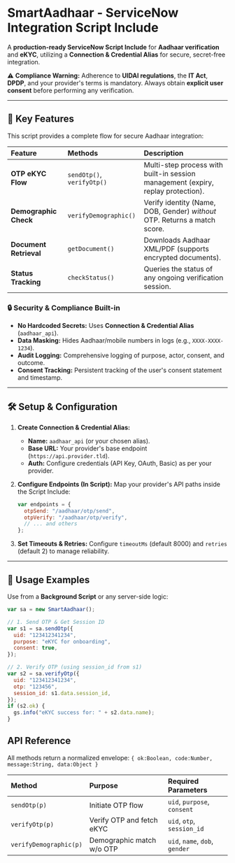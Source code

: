 # SmartAadhaar - ServiceNow Integration Script Include

A **production-ready ServiceNow Script Include** for **Aadhaar verification** and **eKYC**, utilizing a **Connection & Credential Alias** for secure, secret-free integration.

⚠️ **Compliance Warning:** Adherence to **UIDAI regulations**, the **IT Act**, **DPDP**, and your provider's terms is mandatory. Always obtain **explicit user consent** before performing any verification.

---

## 🎯 Key Features

This script provides a complete flow for secure Aadhaar integration:

| Feature                | Methods                    | Description                                                                      |
| :--------------------- | :------------------------- | :------------------------------------------------------------------------------- |
| **OTP eKYC Flow**      | `sendOtp()`, `verifyOtp()` | Multi-step process with built-in session management (expiry, replay protection). |
| **Demographic Check**  | `verifyDemographic()`      | Verify identity (Name, DOB, Gender) _without_ OTP. Returns a match score.        |
| **Document Retrieval** | `getDocument()`            | Downloads Aadhaar XML/PDF (supports encrypted documents).                        |
| **Status Tracking**    | `checkStatus()`            | Queries the status of any ongoing verification session.                          |

### 🔒 Security & Compliance Built-in

- **No Hardcoded Secrets:** Uses **Connection & Credential Alias** (`aadhaar_api`).
- **Data Masking:** Hides Aadhaar/mobile numbers in logs (e.g., `XXXX-XXXX-1234`).
- **Audit Logging:** Comprehensive logging of purpose, actor, consent, and outcome.
- **Consent Tracking:** Persistent tracking of the user's consent statement and timestamp.

---

## 🛠️ Setup & Configuration

1.  **Create Connection & Credential Alias:**

    - **Name:** `aadhaar_api` (or your chosen alias).
    - **Base URL:** Your provider's base endpoint (`https://api.provider.tld`).
    - **Auth:** Configure credentials (API Key, OAuth, Basic) as per your provider.

2.  **Configure Endpoints (In Script):** Map your provider's API paths inside the Script Include:
    ```javascript
    var endpoints = {
      otpSend: "/aadhaar/otp/send",
      otpVerify: "/aadhaar/otp/verify",
      // ... and others
    };
    ```
3.  **Set Timeouts & Retries:** Configure `timeoutMs` (default 8000) and `retries` (default 2) to manage reliability.

---

## 🚀 Usage Examples

Use from a **Background Script** or any server-side logic:

```javascript
var sa = new SmartAadhaar();

// 1. Send OTP & Get Session ID
var s1 = sa.sendOtp({
  uid: "123412341234",
  purpose: "eKYC for onboarding",
  consent: true,
});

// 2. Verify OTP (using session_id from s1)
var s2 = sa.verifyOtp({
  uid: "123412341234",
  otp: "123456",
  session_id: s1.data.session_id,
});
if (s2.ok) {
  gs.info("eKYC success for: " + s2.data.name);
}
```

## API Reference

All methods return a normalized envelope:
`{ ok:Boolean, code:Number, message:String, data:Object }`

| Method                 | Purpose                   | Required Parameters            |
| :--------------------- | :------------------------ | :----------------------------- |
| `sendOtp(p)`           | Initiate OTP flow         | `uid`, `purpose`, `consent`    |
| `verifyOtp(p)`         | Verify OTP and fetch eKYC | `uid`, `otp`, `session_id`     |
| `verifyDemographic(p)` | Demographic match w/o OTP | `uid`, `name`, `dob`, `gender` |

